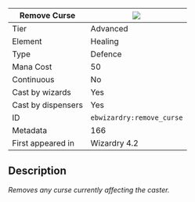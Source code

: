 | Remove Curse |![](https://github.com/Electroblob77/Wizardry/blob/1.12.2/src/main/resources/assets/ebwizardry/textures/spells/ebwizardry:remove_curse.png)|
|---|---|
| Tier | Advanced |
| Element | Healing |
| Type | Defence |
| Mana Cost | 50 |
| Continuous | No |
| Cast by wizards | Yes |
| Cast by dispensers | Yes |
| ID | `ebwizardry:remove_curse` |
| Metadata | 166 |
| First appeared in | Wizardry 4.2 |
## Description
_Removes any curse currently affecting the caster._